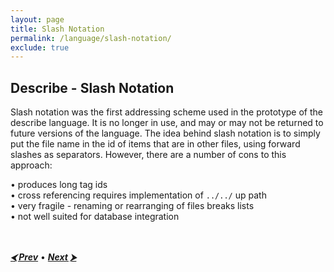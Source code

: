 ```yaml
---
layout: page
title: Slash Notation
permalink: /language/slash-notation/
exclude: true
---
```

## Describe - Slash Notation

Slash notation was the first addressing scheme used in the prototype of the describe language. It is no longer in use, and may or may not be returned to future versions of the language. The idea behind slash notation is to simply put the file name in the id of items that are in other files, using forward slashes as separators. However, there are a number of cons to this approach:<br>

 • produces long tag ids<br>
 • cross referencing requires implementation of ```../../``` up path<br>
 • very fragile - renaming or rearranging of files breaks lists<br>
 • not well suited for database integration<br>


<br><br>
[**_⮜ Prev_**](/DescribeDocumentation/language/dot-notation) •
[**_Next ⮞_**](/DescribeDocumentation/language/file-names)